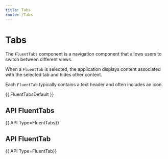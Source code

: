 ```yaml
---
title: Tabs
route: /Tabs
---
```

# Tabs

The `FluentTabs` component is a navigation component that allows users to switch between different views.

When a `FluentTab` is selected, the application displays content associated with the selected tab and hides other content.

Each `FluentTab` typically contains a text header and often includes an icon.

{{ FluentTabsDefault }}

## API FluentTabs

{{ API Type=FluentTabs}}

## API FluentTab

{{ API Type=FluentTab}}
